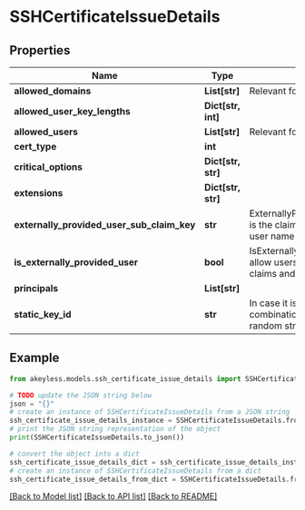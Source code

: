 # SSHCertificateIssueDetails


## Properties

Name | Type | Description | Notes
------------ | ------------- | ------------- | -------------
**allowed_domains** | **List[str]** | Relevant for host certificate | [optional] 
**allowed_user_key_lengths** | **Dict[str, int]** |  | [optional] 
**allowed_users** | **List[str]** | Relevant for user certificate | [optional] 
**cert_type** | **int** |  | [optional] 
**critical_options** | **Dict[str, str]** |  | [optional] 
**extensions** | **Dict[str, str]** |  | [optional] 
**externally_provided_user_sub_claim_key** | **str** | ExternallyProvidedUserSubClaimKey is the claim key name where the user name should be taken from | [optional] 
**is_externally_provided_user** | **bool** | IsExternallyProvidedUser is true if allow users should be taken from claims and not from AllowedUsers | [optional] 
**principals** | **List[str]** |  | [optional] 
**static_key_id** | **str** | In case it is empty, the key ID will be combination of user identifiers and a random string | [optional] 

## Example

```python
from akeyless.models.ssh_certificate_issue_details import SSHCertificateIssueDetails

# TODO update the JSON string below
json = "{}"
# create an instance of SSHCertificateIssueDetails from a JSON string
ssh_certificate_issue_details_instance = SSHCertificateIssueDetails.from_json(json)
# print the JSON string representation of the object
print(SSHCertificateIssueDetails.to_json())

# convert the object into a dict
ssh_certificate_issue_details_dict = ssh_certificate_issue_details_instance.to_dict()
# create an instance of SSHCertificateIssueDetails from a dict
ssh_certificate_issue_details_from_dict = SSHCertificateIssueDetails.from_dict(ssh_certificate_issue_details_dict)
```
[[Back to Model list]](../README.md#documentation-for-models) [[Back to API list]](../README.md#documentation-for-api-endpoints) [[Back to README]](../README.md)


